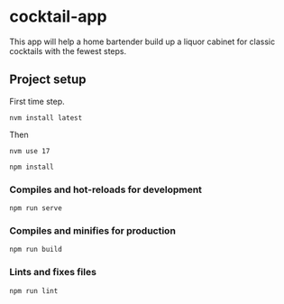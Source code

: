 # cocktail-app

This app will help a home bartender build up a liquor cabinet for classic cocktails with the fewest steps.

## Project setup

First time step.

```
nvm install latest
```

Then

```
nvm use 17
```

```
npm install
```

### Compiles and hot-reloads for development

```
npm run serve
```

### Compiles and minifies for production

```
npm run build
```

### Lints and fixes files

```
npm run lint
```
